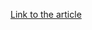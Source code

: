 [Link to the article](https://ke-la.com/darknet-threat-actors-are-not-playing-games-with-the-gaming-industry/)
